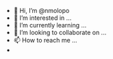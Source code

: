 - 👋 Hi, I’m @nmolopo
- 👀 I’m interested in ...
- 🌱 I’m currently learning ...
- 💞️ I’m looking to collaborate on ...
- 📫 How to reach me ...
-
<!---
nmolopo/nmolopo is a ✨ special ✨ repository because its `README.md` (this file) appears on your GitHub profile.
You can click the Preview link to take a look at your changes.
--->
